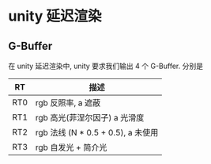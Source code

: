# unity 延迟渲染

## G-Buffer

在 unity 延迟渲染中, unity 要求我们输出 4 个 G-Buffer. 分别是

| RT   | 描述                               |
| ---- | ---------------------------------- |
| RT0  | rgb 反照率, a 遮蔽                 |
| RT1  | rgb 高光(菲涅尔因子) a 光滑度      |
| RT2  | rgb 法线 (N * 0.5 + 0.5), a 未使用 |
| RT3  | rgb 自发光 + 简介光                |

